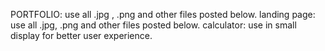 PORTFOLIO: use all .jpg , .png and other files posted below.
landing page: use all .jpg, .png and other files posted below.
calculator: use in small display for better user experience.
